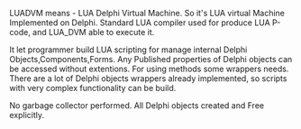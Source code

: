 LUADVM means - LUA Delphi Virtual Machine.
So it's LUA virtual Machine Implemented on Delphi.
Standard LUA compiler used for produce LUA P-code,
and LUA\_DVM able to execute it.

It let programmer build LUA scripting for manage internal Delphi Objects,Components,Forms.
Any Published properties of Delphi objects can be accessed without extentions. For using methods some wrappers needs.
There are a lot of Delphi objects wrappers already implemented, so scripts with very complex functionality can be build.

No garbage collector performed. All Delphi objects created and Free explicitly.